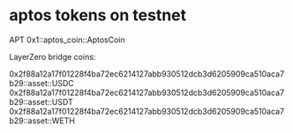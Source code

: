 # aptos tokens on testnet

APT 0x1::aptos_coin::AptosCoin

LayerZero bridge coins:

0x2f88a12a17f01228f4ba72ec6214127abb930512dcb3d6205909ca510aca7b29::asset::USDC
0x2f88a12a17f01228f4ba72ec6214127abb930512dcb3d6205909ca510aca7b29::asset::USDT
0x2f88a12a17f01228f4ba72ec6214127abb930512dcb3d6205909ca510aca7b29::asset::WETH